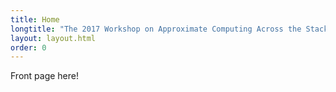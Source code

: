 ```yaml
---
title: Home
longtitle: "The 2017 Workshop on Approximate Computing Across the Stack"
layout: layout.html
order: 0
---
```

Front page here!
